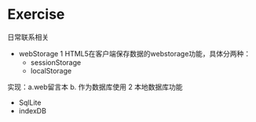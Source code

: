 # Exercise
日常联系相关

* webStorage 
  1 HTML5在客户端保存数据的webstorage功能，具体分两种：
  * sessionStorage
  * localStorage
  
实现：a.web留言本 b. 作为数据库使用
  2 本地数据库功能
  
  * SqlLite
  * indexDB

